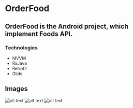 # OrderFood

## OrderFood is the Android project, which implement Foods API.

### Technologies

* MVVM
* RxJava
* Retrofit
* Glide

## Images

![alt text](https://github.com/ataballyyev/OrderFood/blob/main/app/src/main/res/drawable/screenshot_1.png)
![alt text](https://github.com/ataballyyev/OrderFood/blob/main/app/src/main/res/drawable/screenshot_2.png)
![alt text](https://github.com/ataballyyev/OrderFood/blob/main/app/src/main/res/drawable/screenshot_3.png)
